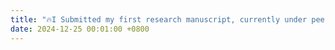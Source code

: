 ```yaml
---
title: "🔥I Submitted my first research manuscript, currently under peer review, an exciting milestone!"
date: 2024-12-25 00:01:00 +0800
---
```

